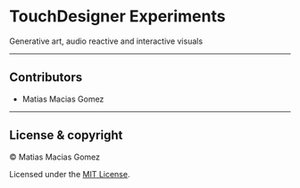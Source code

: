 # TouchDesigner Experiments

Generative art, audio reactive and interactive visuals

---
## Contributors

- Matias Macias Gomez

---
## License & copyright

© Matias Macias Gomez

Licensed under the [MIT License](LICENSE).
